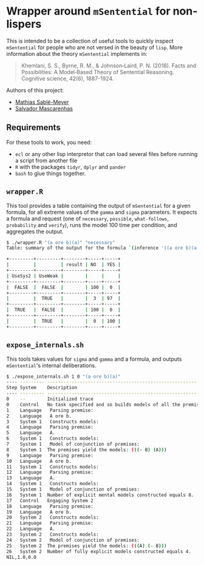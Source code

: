 # Wrapper around `mSentential` for non-lispers

This is intended to be a collection of useful tools to quickly inspect
`mSentential` for people who are not versed in the beauty of `lisp`. More
information about the theory `mSentential` implements in:

> Khemlani, S. S., Byrne, R. M., & Johnson‐Laird, P. N. (2018). Facts and
> Possibilities: A Model‐Based Theory of Sentential Reasoning. Cognitive
> science, 42(6), 1887-1924.

Authors of this project:

* [Mathias Sablé-Meyer](https://s-m.ac)
* [Salvador Mascarenhas](http://web-risc.ens.fr/~smascarenhas/)

## Requirements

For these tools to work, you need:

* `ecl` or any other lisp interpretor that can load several files before
  running a script from another file
* `R` with the packages `tidyr`, `dplyr` and `pander`
* `bash` to glue things together.

## `wrapper.R`

This tool provides a table containing the output of `mSentential` for a given
formula, for all extreme values of the `gamma` and `sigma` parameters. It
expects a formula and request (one of `necessary`, `possible`, `what-follows`,
`probability` and `verify`), runs the model 100 time per condition, and
aggregates the output.

```bash
$ ./wrapper.R "(a ore b)(a)" "necessary"
Table: summary of the output for the formula `(inference '((a ore b)(a)) 'necessary?)` under extreme parameters for sigma and gamma

+---------+---------+--------+-----+-----+
|         |         | result | NO  | YES |
+---------+---------+--------+-----+-----+
| UseSys2 | UseWeak |        |     |     |
+---------+---------+--------+-----+-----+
|  FALSE  |  FALSE  |        | 100 |  0  |
+---------+---------+--------+-----+-----+
|         |  TRUE   |        |  3  | 97  |
+---------+---------+--------+-----+-----+
|  TRUE   |  FALSE  |        | 100 |  0  |
+---------+---------+--------+-----+-----+
|         |  TRUE   |        |  0  | 100 |
+---------+---------+--------+-----+-----+
```

## `expose_internals.sh`

This tools takes values for `sigma` and `gamma` and a formula, and outputs
`mSentential`'s internal deliberations.

```bash
$ ./expose_internals.sh 1 0 "(a ore b)(a)"
---- --------- --------------------------------------------------------------------------- -------
Step System    Description                                                                 Runtime
---- --------- --------------------------------------------------------------------------- -------
0    --        Initialized trace                                                           0
0    Control   No task specified and so builds models of all the premises                  1
1    Language   Parsing premise:                                                           1
2    Language   A ore b.                                                                   1
3    System 1   Constructs models:                                                         2
4    Language   Parsing premise:                                                           2
5    Language   A.                                                                         2
6    System 1   Constructs models:                                                         2
7    System 1   Model of conjunction of premises:                                          2
8    System 1  The premises yield the models: (((- B) (A)))                                2
9    Language   Parsing premise:                                                           2
10   Language   A ore b.                                                                   2
11   System 1   Constructs models:                                                         2
12   Language   Parsing premise:                                                           2
13   Language   A.                                                                         2
14   System 1   Constructs models:                                                         2
15   System 1   Model of conjunction of premises:                                          2
16   System 1  Number of explicit mental models constructed equals 8.                      2
17   Control   Engaging System 2                                                           2
18   Language   Parsing premise:                                                           2
19   Language   A ore b.                                                                   2
20   System 2   Constructs models:                                                         2
21   Language   Parsing premise:                                                           2
22   Language   A.                                                                         2
23   System 2   Constructs models:                                                         2
24   System 2   Model of conjunction of premises:                                          3
25   System 2  The premises yield the models: (((A) (- B)))                                3
26   System 2  Number of fully explicit models constructed equals 4.                       3
NIL,1.0,0.0
```
